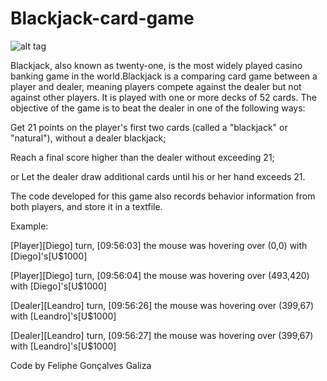 # Blackjack-card-game
![alt tag](http://elcortezhotelcasino.com/wp-content/uploads/2013/08/1010-ElCortez-PageHeaders-Small-Blackjack.jpg)

Blackjack, also known as twenty-one, is the most widely played casino banking game in the world.Blackjack is a comparing card game between a player and dealer, meaning players compete against the dealer but not against other players. It is played with one or more decks of 52 cards. The objective of the game is to beat the dealer in one of the following ways:

Get 21 points on the player's first two cards (called a "blackjack" or "natural"), without a dealer blackjack; 

Reach a final score higher than the dealer without exceeding 21; 

or Let the dealer draw additional cards until his or her hand exceeds 21.

The code developed for this game also records behavior information from both players, and store it in a textfile.

Example:

[Player][Diego] turn, [09:56:03] the mouse was hovering over (0,0) with [Diego]'s[U$1000]

[Player][Diego] turn, [09:56:04] the mouse was hovering over (493,420) with [Diego]'s[U$1000]

[Dealer][Leandro] turn, [09:56:26] the mouse was hovering over (399,67) with [Leandro]'s[U$1000]

[Dealer][Leandro] turn, [09:56:27] the mouse was hovering over (399,67) with [Leandro]'s[U$1000]

Code by Feliphe Gonçalves Galiza
